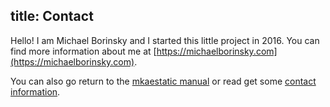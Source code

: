
title: Contact
---

Hello! I am Michael Borinsky and I started this little project in 2016. You can find more information about me at [https://michaelborinsky.com](https://michaelborinsky.com).

You can also go return to the [mkaestatic manual](/readme.html) or read get some [contact information](/contact.html).
